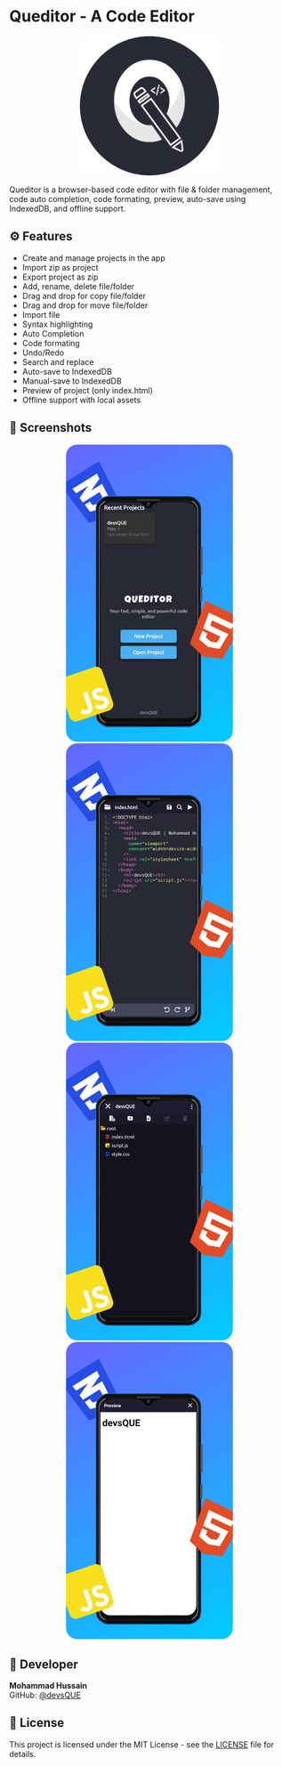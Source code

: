 # Queditor - A Code Editor

<p align="center">
  <img src='images/logo.png' width='250'>
</p>

Queditor is a browser-based code editor with file & folder management, code auto completion, code formating, preview, auto-save using IndexedDB, and offline support.

## ⚙️ Features
- Create and manage projects in the app
- Import zip as project
- Export project as zip
- Add, rename, delete file/folder
- Drag and drop for copy file/folder
- Drag and drop for move file/folder
- Import file
- Syntax highlighting
- Auto Completion
- Code formating
- Undo/Redo
- Search and replace
- Auto-save to IndexedDB
- Manual-save to IndexedDB
- Preview of project (only index.html)
- Offline support with local assets

## 📸 Screenshots

<!-- Portrait Screenshots -->
<p align="center">
  <img src="images/home_port.png" alt="Queditor – Home page (portrait view)" width="300" style="margin: 0 10px; border-radius: 20px;">
  <img src="images/editor_port.png" alt="Queditor – Editor view (portrait view)" width="300" style="margin: 0 10px; border-radius: 20px;">
  <img src="images/filemanager_port.png" alt="Queditor – File manager (portrait view)" width="300" style="margin: 0 10px; border-radius: 20px;">
  <img src="images/preview_port.png" alt="Queditor – Live preview (portrait view)" width="300" style="margin: 0 10px; border-radius: 20px;">
</p>


## 👤 Developer
**Mohammad Hussain**  
GitHub: [@devsQUE](https://github.com/devsQUE)

## 📜 License
This project is licensed under the MIT License - see the [LICENSE](LICENSE) file for details.
